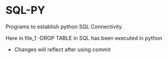 # SQL-PY
Programs to establish python SQL Connectivity

Here in file_1 
-DROP TABLE in SQL has been executed in python 
- Changes will reflect after using commit
